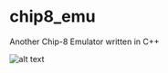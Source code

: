 # chip8_emu
Another Chip-8 Emulator written in C++

![alt text](https://github.com/wuhoipok/chip8_emu/blob/main/IBM.JPG)
